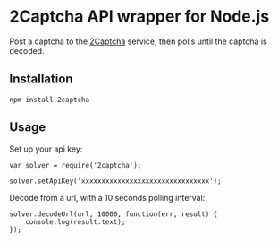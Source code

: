 # 2Captcha API wrapper for Node.js

Post a captcha to the [2Captcha](https://2captcha.com/) service, then polls until the captcha is decoded.

## Installation

    npm install 2captcha


## Usage


Set up your api key:

    var solver = require('2captcha');

    solver.setApiKey('xxxxxxxxxxxxxxxxxxxxxxxxxxxxxxxx');


Decode from a url, with a 10 seconds polling interval:

    solver.decodeUrl(url, 10000, function(err, result) {
        console.log(result.text);
    });